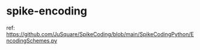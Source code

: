 # spike-encoding

ref: https://github.com/JuSquare/SpikeCoding/blob/main/SpikeCodingPython/EncodingSchemes.py
